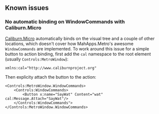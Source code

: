 ## Known issues

### No automatic binding on WindowCommands with Caliburn.Micro
[Caliburn.Micro][caliburn_micro] automatically binds on the visual tree and a couple of other locations, which doesn't cover how MahApps.Metro's awesome `WindowCommands` are implemented. To work around this issue for a simple button to action binding, first add the `cal` namespace to the root element (usually `Controls:MetroWindow`):

    xmlns:cal="http://www.caliburnproject.org"
    
Then explicity attach the button to the action:

	<Controls:MetroWindow.WindowCommands>
		<Controls:WindowCommands>
			<Button x:name="SayWat" Content="wat" cal:Message.Attach="SayWat"/>
		</Controls:WindowCommands">
	</Controls:MetroWindow.WindowCommands>
        


[caliburn_micro]: http://caliburnmicro.codeplex.com